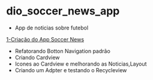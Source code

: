 # dio_soccer_news_app
- App de noticias sobre futebol

[1-Criação do App Soccer News](https://github.com/rsmaurilho/dio_soccer_news_app/tree/release/android-jatpack-material-design-criando-apps-nativos-poderosos)
- Refatorando Botton Navigation padrão
- Criando Cardview
- Icones ao Cardview e melhorando as Noticias,Layout
- Criando um Adpter e testando o Recycleview


